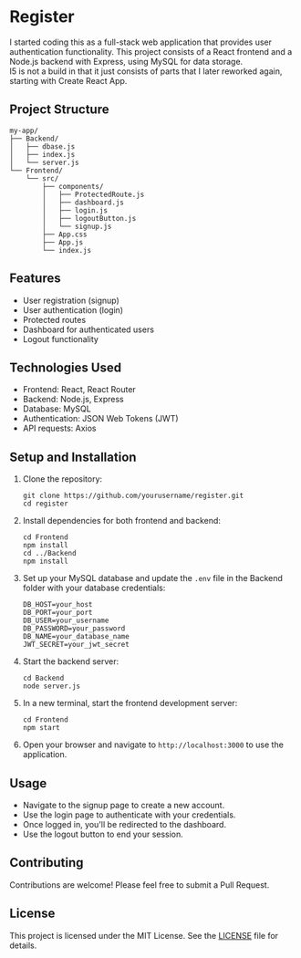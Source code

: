 # Register

I started coding this as a full-stack web application that provides user authentication functionality. 
This project consists of a React frontend and a Node.js backend with Express, using MySQL for data storage.\
I5 is not a build in that it just consists of parts that I later reworked again, starting with Create React App. 


## Project Structure

```
my-app/
├── Backend/
│   ├── dbase.js
│   ├── index.js
│   └── server.js
└── Frontend/
    └── src/
        ├── components/
        │   ├── ProtectedRoute.js
        │   ├── dashboard.js
        │   ├── login.js
        │   ├── logoutButton.js
        │   └── signup.js
        ├── App.css
        ├── App.js
        └── index.js
```

## Features

- User registration (signup)
- User authentication (login)
- Protected routes
- Dashboard for authenticated users
- Logout functionality

## Technologies Used

- Frontend: React, React Router
- Backend: Node.js, Express
- Database: MySQL
- Authentication: JSON Web Tokens (JWT)
- API requests: Axios

## Setup and Installation

1. Clone the repository:
   ```
   git clone https://github.com/yourusername/register.git
   cd register
   ```

2. Install dependencies for both frontend and backend:
   ```
   cd Frontend
   npm install
   cd ../Backend
   npm install
   ```

3. Set up your MySQL database and update the `.env` file in the Backend folder with your database credentials:
   ```
   DB_HOST=your_host
   DB_PORT=your_port
   DB_USER=your_username
   DB_PASSWORD=your_password
   DB_NAME=your_database_name
   JWT_SECRET=your_jwt_secret
   ```

4. Start the backend server:
   ```
   cd Backend
   node server.js
   ```

5. In a new terminal, start the frontend development server:
   ```
   cd Frontend
   npm start
   ```

6. Open your browser and navigate to `http://localhost:3000` to use the application.

## Usage

- Navigate to the signup page to create a new account.
- Use the login page to authenticate with your credentials.
- Once logged in, you'll be redirected to the dashboard.
- Use the logout button to end your session.

## Contributing

Contributions are welcome! Please feel free to submit a Pull Request.


## License

This project is licensed under the MIT License. See the [LICENSE](my-app/License.txt) file for details.







